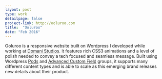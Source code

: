 ```yaml
---
layout: post
type: work
detailpage: false
project-link: http://ooluroo.com
title:  "Ooluroo"
date: "Feb 2016"
---
```

Ooluroo is a responsive website built on Wordpress I developed while working at [Domani Studios][domani]. It features rich CSS3 animations and a level of polish needed to convey a tech focused and seamless message. Built using Wordpress [Pods][pods] and [Advanced Custom Field][acf] groups, it supports many different content types and is able to scale as this emerging brand releases new details about their product.

[domani]: http://domanistudios.com/
[pods]: http://pods.io/
[acf]: https://www.advancedcustomfields.com/